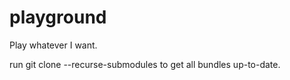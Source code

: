 playground
==========

Play whatever I want.


run git clone --recurse-submodules to get all bundles up-to-date.
